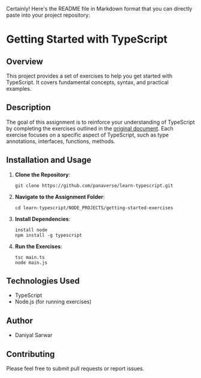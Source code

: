 Certainly! Here's the README file in Markdown format that you can directly paste into your project repository:

# Getting Started with TypeScript

## Overview
This project provides a set of exercises to help you get started with TypeScript. It covers fundamental concepts, syntax, and practical examples.

## Description
The goal of this assignment is to reinforce your understanding of TypeScript by completing the exercises outlined in the [original document](https://github.com/panaverse/learn-typescript/blob/master/NODE_PROJECTS/getting-started-exercises.md). Each exercise focuses on a specific aspect of TypeScript, such as type annotations, interfaces, functions, methods.

## Installation and Usage
1. **Clone the Repository**:
   ```
   git clone https://github.com/panaverse/learn-typescript.git
   ```

2. **Navigate to the Assignment Folder**:
   ```
   cd learn-typescript/NODE_PROJECTS/getting-started-exercises
   ```

3. **Install Dependencies**:
   ```
   install node
   npm install -g typescript
   ```

4. **Run the Exercises**:
   ```
   tsc main.ts
   node main.js
   ```

## Technologies Used
- TypeScript
- Node.js (for running exercises)

## Author
- Daniyal Sarwar

## Contributing
Please feel free to submit pull requests or report issues.
